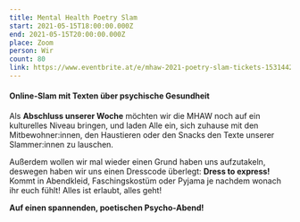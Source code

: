 ```yaml
---
title: Mental Health Poetry Slam
start: 2021-05-15T18:00:00.000Z
end: 2021-05-15T20:00:00.000Z
place: Zoom
person: Wir
count: 80
link: https://www.eventbrite.at/e/mhaw-2021-poetry-slam-tickets-153144255591?utm-medium=discovery&utm-campaign=social&utm-content=attendeeshare&aff=escb&utm-source=cp&utm-term=listing
---
```

#### Online-Slam mit Texten über psychische Gesundheit



Als **Abschluss unserer Woche** möchten wir die MHAW noch auf ein kulturelles Niveau bringen, und laden Alle ein, sich zuhause mit den Mitbewohner:innen, den Haustieren oder den Snacks den Texte unserer Slammer:innen zu lauschen.

Außerdem wollen wir mal wieder einen Grund haben uns aufzutakeln, deswegen haben wir uns einen Dresscode überlegt: **Dress to express!** Kommt in Abendkleid, Faschingskostüm oder Pyjama je nachdem wonach ihr euch fühlt! Alles ist erlaubt, alles geht! 

**Auf einen spannenden, poetischen Psycho-Abend!**